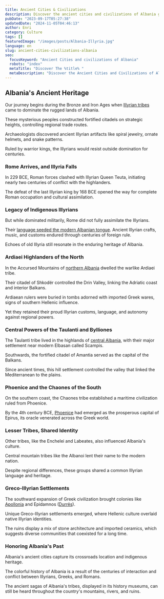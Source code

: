 ```yaml
---
title: Ancient Cities & Civilizations
description: Discover the ancient cities and civilizations of Albania going back to the Bronze Age Illyrians and tribes like the Ardiaei, Taulanti, and Bylliones who dominated different regions of modern day Albania.
pubDate: "2023-09-17T05:27:38"
updatedDate: "2024-11-05T04:46:13"
author: Enri
category: Culture
tags: []
featuredImage: "/images/posts/Albania-Illyria.jpg"
language: en
slug: ancient-cities-civilizations-albania
seo:
  focusKeyword: "Ancient Cities and civilizations of Albania"
  robots: "index"
  metaTitle: "Discover The %title% "
  metaDescription: "Discover the Ancient Cities and Civilizations of Albania's ancient ruins, myths and legends permeating this scenic country with rich culture and history. "
---
```


## Albania's Ancient Heritage

Our journey begins during the Bronze and Iron Ages when [Illyrian tribes](https://albaniavisit.com/the-illyrians/) came to dominate the rugged lands of Albania.

These mysterious peoples constructed fortified citadels on strategic heights, controlling regional trade routes.

Archaeologists discovered ancient Illyrian artifacts like spiral jewelry, ornate helmets, and snake patterns.

Ruled by warrior kings, the Illyrians would resist outside domination for centuries.

### Rome Arrives, and Illyria Falls

In 229 BCE, Roman forces clashed with Illyrian Queen Teuta, initiating nearly two centuries of conflict with the highlanders.

The defeat of the last Illyrian king by 168 BCE opened the way for complete Roman occupation and cultural assimilation.

### Legacy of Indigenous Illyrians

But while dominated militarily, Rome did not fully assimilate the Illyrians.

Their [language seeded the modern Albanian tongue](https://albaniavisit.com/ancient-origin-albanian-language/). Ancient Illyrian crafts, music, and customs endured through centuries of foreign rule.

Echoes of old Illyria still resonate in the enduring heritage of Albania.

### Ardiaei Highlanders of the North

In the Accursed Mountains of [northern Albania](https://albaniavisit.com/northern-albania/) dwelled the warlike Ardiaei tribe.

Their citadel of Shkodër controlled the Drin Valley, linking the Adriatic coast and interior Balkans.

Ardiaean rulers were buried in tombs adorned with imported Greek wares, signs of southern Hellenic influence.

Yet they retained their proud Illyrian customs, language, and autonomy against regional powers.

### Central Powers of the Taulanti and Bylliones

The Taulanti tribe lived in the highlands of [central Albania](https://albaniavisit.com/central-albania/), with their major settlement near modern Elbasan called Scampis.

Southwards, the fortified citadel of Amantia served as the capital of the Balkans.

Since ancient times, this hill settlement controlled the valley that linked the Mediterranean to the plains.

### Phoenice and the Chaones of the South

On the southern coast, the Chaones tribe established a maritime civilization ruled from Phoenice.

By the 4th century BCE, [Phoenice](https://albaniavisit.com/attractions/ancient-city-phoenice/) had emerged as the prosperous capital of Epirus, its oracle venerated across the Greek world.

### Lesser Tribes, Shared Identity

Other tribes, like the Enchelei and Labeates, also influenced Albania's culture.

Central mountain tribes like the Albanoi lent their name to the modern nation.

Despite regional differences, these groups shared a common Illyrian language and heritage.

### Greco-Illyrian Settlements

The southward expansion of Greek civilization brought colonies like [Apollonia](https://albaniavisit.com/destinations/apollonia/) and Epidamnos ([Durrës](https://albaniavisit.com/destinations/durres/)).

Unique Greco-Illyrian settlements emerged, where Hellenic culture overlaid native Illyrian identities.

The ruins display a mix of stone architecture and imported ceramics, which suggests diverse communities that coexisted for a long time.

### Honoring Albania's Past

Albania's ancient cities capture its crossroads location and indigenous heritage.

The colorful history of Albania is a result of the centuries of interaction and conflict between Illyrians, Greeks, and Romans.

The ancient sagas of Albania's tribes, displayed in its history museums, can still be heard throughout the country's mountains, rivers, and ruins.

